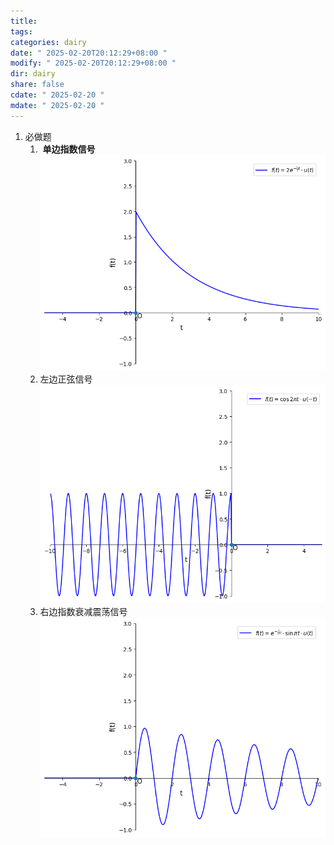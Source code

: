 ```yaml
---
title: 
tags: 
categories: dairy
date: " 2025-02-20T20:12:29+08:00 "
modify: " 2025-02-20T20:12:29+08:00 "
dir: dairy
share: false
cdate: " 2025-02-20 "
mdate: " 2025-02-20 "
---
```

1. 必做题
	1.  **单边指数信号**
		![image.png](https://raw.githubusercontent.com/Tendourisu/images/master/202502202117354.png)
	2. 左边正弦信号
		![image.png](https://raw.githubusercontent.com/Tendourisu/images/master/202502202128463.png)
	3. 右边指数衰减震荡信号
		![image.png](https://raw.githubusercontent.com/Tendourisu/images/master/202502202131331.png)
